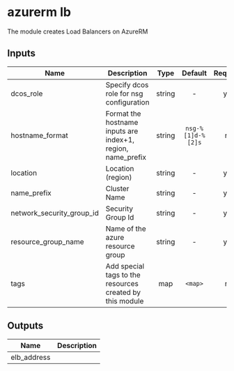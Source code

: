 # azurerm lb
The module creates Load Balancers on AzureRM

## Inputs

| Name | Description | Type | Default | Required |
|------|-------------|:----:|:-----:|:-----:|
| dcos_role | Specify dcos role for nsg configuration | string | - | yes |
| hostname_format | Format the hostname inputs are index+1, region, name_prefix | string | `nsg-%[1]d-%[2]s` | no |
| location | Location (region) | string | - | yes |
| name_prefix | Cluster Name | string | - | yes |
| network_security_group_id | Security Group Id | string | - | yes |
| resource_group_name | Name of the azure resource group | string | - | yes |
| tags | Add special tags to the resources created by this module | map | `<map>` | no |

## Outputs

| Name | Description |
|------|-------------|
| elb_address |  |
